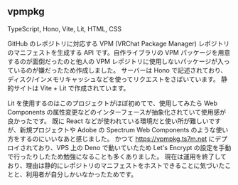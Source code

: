 ## vpmpkg

<gh-card slug="Tsukina-7mochi/vpmpkg"></gh-card>

<!-- 使った言語・技術 -->
<tech-tags>
TypeScript, Hono, Vite, Lit, HTML, CSS
</tech-tags>

<!-- 概要 -->
<!-- 作った理由 -->
GitHub のレポジトリに対応する VPM (VRChat Package Manager) レポジトリのマニフェストを生成する API です。自作ライブラリの VPM パッケージを用意するのが面倒だったのと他人の VPM レポジトリに使用しないパッケージが入っているのが嫌だったため作成しました。
サーバーは Hono で記述されており、ディスク/インメモリキャッシュなどを使ってリクエストをさばいています。
静的サイトは Vite + Lit で作成されています。

<!-- 評価・予定 -->
Lit を使用するのはこのプロジェクトがほぼ初めてで、使用してみたら Web Components の属性変更などのインターフェースが抽象化されていて使用感が良かったです。
既に React などが使われている環境だと使い所が難しいですが、新規プロジェクトや Adobe の Spectrum Web Components のような使い方をするのにいいなあと感じました。
かつて https://vpmpkg.ts7m.net にデプロイされており、VPS 上の Deno で動いていたため Let's Encrypt の設定を手動で行ったりしたため勉強になることも多くありました。
現在は運用を終了しており、理由は静的にレポジトリのマニフェストをホストできることに気づいたことと、利用者が自分しかいなかったためです。
